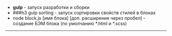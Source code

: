 * **gulp**    - запуск разработки и сборки
* ###h3 gulp sorting       - запуск сортировки свойств стилей в блоках
* node block.js [имя блока] [доп. расширения через пробел]    - создание БЭМ блока (по умолчанию *.html и *.scss)
________________
